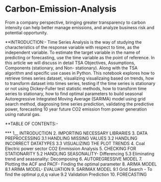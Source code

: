 # Carbon-Emission-Analysis
From a company perspective, bringing greater transparency to carbon intensity can help better manage emissions, and analyze business risk and potential opportunity. 

**INTRODUCTION:- 
       Time Series Analysis is the way of studying the characteristics of the response variable with respect to time, as the independent variable. To estimate the target variable in the name of predicting or forecasting, use the time variable as the point of reference. In this article we will discuss in detail TSA Objectives, Assumptions, Components (stationary, and Non- stationary). Along with the TSA algorithm and specific use cases in Python.
        This notebook explores how to retrieve times series dataset, visualizing visualizaing based on trends, how to transform dataset into times series, testing if the time series is stationary or not using Dickey-Fuller test statistic methods, how to transform time series to stationary, how to find optimal parameters to build seasonal Autoregressive Integrated Moving Average (SARIMA) model using grid search method, diagnosing time series prediction, validating the predictive power, forecasting 10 year future CO2 emission from power generation using natural gas.
     
**TABLE OF CONTENTS:-
    
***    1__ INTRODUCTION
       2. IMPORTING NECESSARY LIBRARIES
       3. DATA PREPROCESSING
        3.1 HANDLING MISSING VALUES
        3.2 HANDLING INCORRECT DATATYPES
        3.3 VISUALIZING THE PLOT TRENDS
       4. Coal Electric power sector CO2 Emmission Analysis
       5. CHECKING FOR STATIONARITY
        5.2 HANDLING SEASONALITY- Differencing
        5.3 Eliminating trend and seasonality: Decomposing
       6. AUTOREGRESSIVE MODEL
       7. Plotting the ACF and PACF- Finding the optimal parameter
       8. ARIMA MODEL
        8.1 ARIMA MODEL- EVALUATION
       9. SARIMAX MODEL
        9.1 Grid Search - To find the optimal p,d,q value
        9.2 Validation Prediction
       10. FORECASTING
       
       
       
       
     
       
